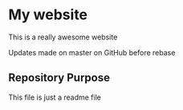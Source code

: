 # My website

This is a really awesome website

Updates made on master on GitHub before rebase

## Repository Purpose

This file is just a readme file
